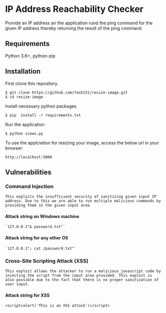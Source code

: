 # IP Address Reachability Checker
Provide an IP address an the application rund the ping command for the given IP address thereby returning the result of the ping command

## Requirements 

Python 3.6+, python-pip

## Installation

First clone this repository.

    $ git clone https://github.com/Yash151/resize-image.git
    $ cd resize-image

Install necessary python packages

    $ pip  install -r requirements.txt

Run the application

    $ python views.py

To use the applciation for resizing your image, access the below url in your browser:

    http://localhost:5000

## Vulnerabilities

### Command Injection

    This exploits the insufficient security of sanitizing given input IP address. Due to this we are able to run multiple malicious commands by providing them in the given input area

#### Attack string on Windows machine

    `127.0.0.1"& password.txt"`

#### Attack string for any other OS

    `127.0.0.1"; cat /password.txt"`

### Cross-Site Scripting Attack (XSS)

    This exploit allows the attacker to run a malicious javascript code by injecting the script from the input area provided. This exploit is also possible due to the fact that there is no proper sanitization of user input.

#### Attack string for XSS

    <script>alert('This is an XSS attack')</script>


